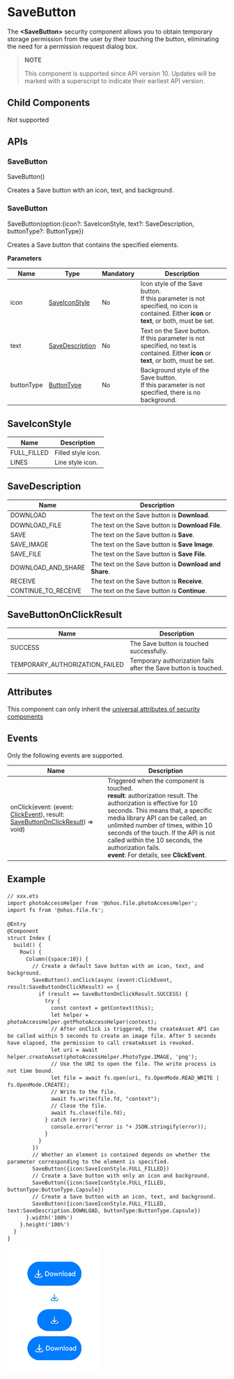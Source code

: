 # SaveButton


The **\<SaveButton>** security component allows you to obtain temporary storage permission from the user by their touching the button, eliminating the need for a permission request dialog box.


> **NOTE**
>
> This component is supported since API version 10. Updates will be marked with a superscript to indicate their earliest API version.


## Child Components

Not supported


## APIs

### SaveButton
SaveButton()

Creates a Save button with an icon, text, and background.

### SaveButton
SaveButton(option:{icon?: SaveIconStyle, text?: SaveDescription, buttonType?: ButtonType})

Creates a Save button that contains the specified elements.

**Parameters**

| Name| Type| Mandatory| Description|
| -------- | -------- | -------- | -------- |
| icon | [SaveIconStyle](#saveiconstyle) | No| Icon style of the Save button.<br>If this parameter is not specified, no icon is contained. Either **icon** or **text**, or both, must be set.|
| text | [SaveDescription](#savedescription) | No| Text on the Save button.<br>If this parameter is not specified, no text is contained. Either **icon** or **text**, or both, must be set.|
| buttonType | [ButtonType](ts-basic-components-button.md#ButtonType) | No| Background style of the Save button.<br>If this parameter is not specified, there is no background.|


## SaveIconStyle

| Name| Description|
| -------- | -------- |
| FULL_FILLED | Filled style icon.|
| LINES | Line style icon.|


## SaveDescription

| Name| Description|
| -------- | -------- |
| DOWNLOAD | The text on the Save button is **Download**.|
| DOWNLOAD_FILE | The text on the Save button is **Download File**.|
| SAVE | The text on the Save button is **Save**.|
| SAVE_IMAGE | The text on the Save button is **Save Image**.|
| SAVE_FILE | The text on the Save button is **Save File**.|
| DOWNLOAD_AND_SHARE | The text on the Save button is **Download and Share**.|
| RECEIVE | The text on the Save button is **Receive**.|
| CONTINUE_TO_RECEIVE | The text on the Save button is **Continue**.|


## SaveButtonOnClickResult

| Name| Description|
| -------- | -------- |
| SUCCESS | The Save button is touched successfully.|
| TEMPORARY_AUTHORIZATION_FAILED | Temporary authorization fails after the Save button is touched.|


## Attributes

This component can only inherit the [universal attributes of security components](ts-securitycomponent-attributes.md#attributes)


## Events

Only the following events are supported.

| Name| Description|
| -------- | -------- |
| onClick(event: (event: [ClickEvent](ts-universal-events-click.md#clickevent)), result: [SaveButtonOnClickResult](#savebuttononclickresult)) =&gt; void) | Triggered when the component is touched.<br>**result**: authorization result. The authorization is effective for 10 seconds. This means that, a specific media library API can be called, an unlimited number of times, within 10 seconds of the touch. If the API is not called within the 10 seconds, the authorization fails.<br>**event**: For details, see **ClickEvent**.|


## Example

```
// xxx.ets
import photoAccessHelper from '@ohos.file.photoAccessHelper';
import fs from '@ohos.file.fs';

@Entry
@Component
struct Index {
  build() {
    Row() {
      Column({space:10}) {
        // Create a default Save button with an icon, text, and background.
        SaveButton().onClick(async (event:ClickEvent, result:SaveButtonOnClickResult) => {
          if (result == SaveButtonOnClickResult.SUCCESS) {
            try {
              const context = getContext(this);
              let helper = photoAccessHelper.getPhotoAccessHelper(context);
              // After onClick is triggered, the createAsset API can be called within 5 seconds to create an image file. After 5 seconds have elapsed, the permission to call createAsset is revoked.
              let uri = await helper.createAsset(photoAccessHelper.PhotoType.IMAGE, 'png');
              // Use the URI to open the file. The write process is not time bound.
              let file = await fs.open(uri, fs.OpenMode.READ_WRITE | fs.OpenMode.CREATE);
              // Write to the file.
              await fs.write(file.fd, "context");
              // Close the file.
              await fs.close(file.fd);
            } catch (error) {
              console.error("error is "+ JSON.stringify(error));
            }
          }
        })
        // Whether an element is contained depends on whether the parameter corresponding to the element is specified.
        SaveButton({icon:SaveIconStyle.FULL_FILLED})
        // Create a Save button with only an icon and background.
        SaveButton({icon:SaveIconStyle.FULL_FILLED, buttonType:ButtonType.Capsule})
        // Create a Save button with an icon, text, and background.
        SaveButton({icon:SaveIconStyle.FULL_FILLED, text:SaveDescription.DOWNLOAD, buttonType:ButtonType.Capsule})
      }.width('100%')
    }.height('100%')
  }
}
```

![en-us_image_0000001643320073](figures/en-us_image_0000001643320073.png)
